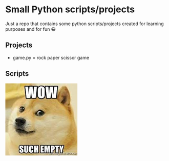 # Small Python scripts/projects

Just a repo that contains some python scripts/projects created for learning purposes and for fun 😀

## Projects

- game.py = rock paper scissor game

## Scripts

![wow such empty](./images/empty.jpg)
